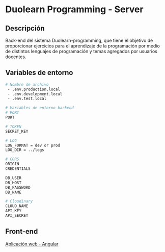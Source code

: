 # Duolearn Programming - Server

## Descripción
Back-end del sistema Duolearn-programming, que tiene el objetivo de proporcionar ejercicios para el aprendizaje de la programación por medio de distintos lenguajes de programación y temas agregados por usuarios docentes.

## Variables de entorno
```bash
# Nombre de archivo
 - .env.production.local
 - .env.development.local
 - .env.test.local

# Variables de entorno backend
# PORT
PORT

# TOKEN
SECRET_KEY

# LOG
LOG_FORMAT = dev or prod
LOG_DIR = ../logs

# CORS
ORIGIN
CREDENTIALS

DB_USER
DB_HOST
DB_PASSWORD
DB_NAME

# Cloudinary
CLOUD_NAME
API_KEY
API_SECRET

```
## Front-end
[Aplicación web - Angular](https://github.com/Jordanfvc26/Duolearn-Programming)